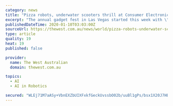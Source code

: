 ```yaml
---
category: news
title: "Pizza robots, underwater scooters thrill at Consumer Electronics Show"
excerpt: "The annual gadget fest in Las Vegas started this week with \"CES Unveiled,\" an event highlighted by several new robotic and artificial intelligence technology ... take it out when it’s done and slice it up. Picnic, the startup behind the robot, said it’s also assembling pizzas at T-Mobile Park in Seattle, where the company is based."
publishedDateTime: 2020-01-10T03:03:00Z
sourceUrl: https://thewest.com.au/news/world/pizza-robots-underwater-scooters-thrill-at-consumer-electronics-show-ng-b881429758z
type: article
quality: 19
heat: 19
published: false

provider:
  name: The West Australian
  domain: thewest.com.au

topics:
  - AI
  - AI in Robotics

secured: "WLEj71M7aASy+VbnEXZbUIXFxkfGeckUvssbO02b/uuBl1gPs/bsx1X20J7HBxIW4e8csraskxJ4xRdiYqLB+ZgucGbl9vItp2BipeIOArKKy0a1ClcdS+l7r6/+89EbRX8+Zc5FOMsteDX/lEeF36bb0v3evkQkylSyNsxf6EaehU7j3nzQ++lQi1itMIbjo/9j/MXr7OtwClRoEGd3LCEfRB7ng7siFv/7McRmFIA9Xk599Fh0BtPCjCcrT364hB+6laC5+SMK4CumLKUnrbV5ngXEJUUqAaZdReJ3nCwOIHY9HvZ2tpPBHsirCIDS3fM95+bpXBgxEpe+UkfIYlgrGnWlGKmH0Npo+ZcvVX7s2Xx8eeuQ88oPEuibVut5NNpb6pORGmEM3YsGTRg22UKUxuxYZgP6bOS7Zncn6iBUaN+VBMNegrwXusX+39QkSmoYKcrvANsg1vlHlVkHew==;Zn9cu75jMUthI1Xq2p1oXQ=="
---
```


